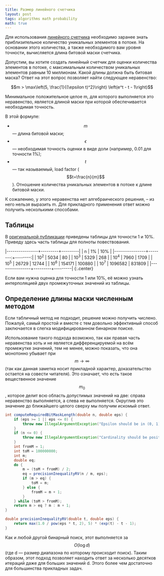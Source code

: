 ```yaml
---
title: Размер линейного счетчика
layout: post
tags: algorithms math probability
math: true
---
```


Для использования [линейного счетчика][ref-linear-counter] необходимо заранее знать приблизительное количество уникальных элементов в потоке. На основании этого количества, а также необходимого вам уровня точности, вычисляется длина битовой маски счетчика.

<!-- excerpt -->

Допустим, вы хотите создать линейный счетчик для оценки количества элементов в потоке, с максимальным количеством уникальных элементов равным 10 миллионам. Какой длины должна быть битовая маска? Ответ на этот вопрос позволяет найти следующее неравенство:

$$m > \max\left(5, \frac{1}{(\epsilon t)^2}\right) \left(e^t - t - 1\right)$$

Минимальное положительное целое m, для которого выполняется это неравенство, является длиной маски при которой обеспечивается необходимая точность.

В этой формуле:

* $$m$$ — длина битовой маски;
* $$\epsilon$$ — необходимая точность оценки в виде доли (например, 0.01 для точности 1%);
* $$t$$ — так называемый, load factor ($$t=\frac{n}{m}$$). Отношение количества уникальных элементов в потоке к длине битовой маски.

К сожалению, у этого неравенства нет алгебраического решения, – из него нельзя выразить m. Для прикладного применения ответ можно получить несколькими способами.

## Таблицы

В [оригинальной публикации][ref-paper] приведены таблицы для точности 1 и 10%. Приведу здесь часть таблицы для полноты повествования.

|----------------+---------+---------|
| n              | 1%      | 10%     |
|----------------+--------:+--------:|
| 10<sup>2</sup> | 5034    | 80      |
| 10<sup>3</sup> | 5329    | 268     |
| 10<sup>4</sup> | 7960    | 1709    |
| 10<sup>5</sup> | 26729   | 12744   |
| 10<sup>6</sup> | 154171  | 100880  |
| 10<sup>7</sup> | 1096582 | 831809  |
|----------------+---------+---------|
{:.center}

Если вам нужна оценка для точности 1 или 10%, её можно узнать интерполяцией двух промежуточных значений из таблицы.

## Определение длины маски численным методом

Если табличный метод не подходит, решение можно получить числено. Пожалуй, самый простой и вместе с тем довольно эффективный способ заключается в слегка модифицированном бинарном поиске.

Использование такого подхода возможно, так как правая часть неравенства хоть и не является дифференцируемой на всём промежутке значений, тем не менее, можно показать, что она монотонно убывает при $$m\to\infty$$ (так как данная заметка носит прикладной характер, доказательство остается на совести читателя). Это означает, что есть такое вещественное значение $$m_0$$, которое делит всю область допустимых значений на две: справа неравенство выполняется, а слева не выполняется. Округлив это значение до ближайшего целого сверху мы получим искомый ответ.

```java
int computeRequiredBitMaskLength(double n, double eps) {
	if (eps >= 1 || eps <= 0) {
		throw new IllegalArgumentException("Epsilon should be in (0, 1) range");
	}
	if (n <= 0) {
		throw new IllegalArgumentException("Cardinality should be positive");
	}
	int fromM = 1;
	int toM = 100000000;
	int m;
	double eq;
	do {
		m = (toM + fromM) / 2;
		eq = precisionInequalityRV(n / m, eps);
		if (m > eq) {
			toM = m;
		} else {
			fromM = m + 1;
		}
	} while (toM > fromM);
	return m > eq ? m : m + 1;
}

double precisionInequalityRV(double t, double eps) {
	return max(1.0 / pow(eps * t, 2), 5) * (exp(t) - t - 1);
}
```

Как и любой другой бинарный поиск, этот выполняется за $$O(\log d)$$ (где d — размер диапазона по которому происходит поиск). Таким образом, этот подход позволяет находить ответ за несколько десятков итераций даже для больших значений d. Этого более чем достаточно для большинства прикладных задач.

[ref-linear-counter]: /blog/2012/12/12/linear-counter.html
[ref-paper]: http://dblab.kaist.ac.kr/Publication/pdf/ACM90_TODS_v15n2.pdf